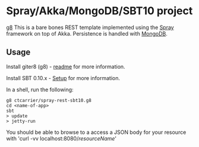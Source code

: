 # Spray/Akka/MongoDB/SBT10 project

[g8](http://github.com/n8han/giter8) This is a bare bones REST template implemented using the [Spray](http://spray.cc) framework on top of Akka.  Persistence is handled with [MongoDB](http://mongodb.com).

## Usage

Install giter8 (g8) - [readme](http://github.com/n8han/giter8#readme) for more information.

Install SBT 0.10.x - [Setup](https://github.com/harrah/xsbt/wiki/Setup) for more information.

In a shell, run the following:

    g8 ctcarrier/spray-rest-sbt10.g8
    cd <name-of-app>
    sbt
    > update
    > jetty-run
    
You should be able to browse to a access a JSON body for your resource with 'curl -vv localhost:8080/$resourceName$'

